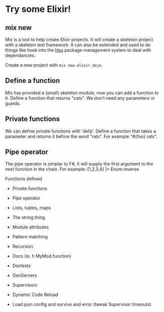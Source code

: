 Try some Elixir!
================

mix new
-------

Mix is a tool to help create Elixir projects.  It will create a skeleton project with a skeleton test framework.
It can also be extended and used to do things like hook into the [Hex](http://hex.pm) package management system to deal with dependancies.

Create a new project with `mix new elixir_dojo`.


Define a function
-----------------

Mix has provided a (small) skeleton module, now you can add a function to it.  Define a function that returns "cats".
We don't need any parameters or guards.

Private functions
-----------------

We can define private functions with 'defp'.  Define a function that takes a parameter and returns it before the word "rats".
For example "#{foo} rats".

Pipe operator
-------------

The pipe operator is simplar to F#, it will supply the first argument to the next function in the chain.
For example:
    [1,2,3,4] |> Enum.reverse




Functions defined 

* Private functions
* Pipe operator

* Lists, tuples, maps
* The string thing
* Module attributes

* Pattern matching
* Recursion

* Docs (ie. h MyMod.function)
* Doctests

* GenServers
* Supervisors
* Dynamic Code Reload

* Load json config and survive and error (tweak Supervisor timeouts)

